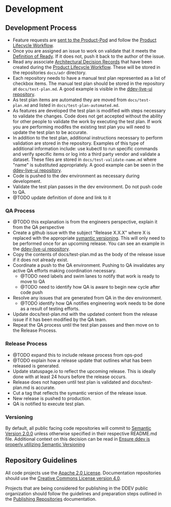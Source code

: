# Development
## Development Process
- Feature requests are [sent to the Product-Pod](../product.md#feature-requests) and follow the [Product Lifecycle Workflow](../product.md#product-lifecycle-workflow).
- Once you are assigned an issue to work on validate that it meets the [Definition of Ready](../project.md#definition-of-ready). If it does not, push it back to the author of the issue.
- Read any associate [Architectural Decision Records](https://adr.github.io/) that have been created during the [Product Lifecycle Workflow](../product.md#product-lifecycle-workflow). These will be stored in the repositories `docs/adr` directory.
- Each repository needs to have a manual test plan represented as a list of checkbox items. The manual test plan should be stored in the repository at `docs/test-plan.md`. A good example is visible in the [ddev-live-ui repository](https://github.com/drud/ddev-live-ui/blob/master/docs/test-plan.md).
- As test plan items are automated they are moved from `docs/test-plan.md` and listed in `docs/test-plan-automated.md`.
- As features are developed the test plan is modified with steps necessary to validate the changes. Code does not get accepted without the ability for other people to validate the work by executing the test plan. If work you are performing modifes the existing test plan you will need to update the test plan to be accurate.
- In addition to the test plan, additional instructions necessary to perform validation are stored in the repository. Examples of this type of additional information include: use kubectl to run specific commands and verify specific items or log into a third party vendor and validate a dataset. These files are stored in `docs/test-validate-name.md` where "name" is substituted appropriately. A good example can be seen in the [ddev-live-ui repository](https://github.com/drud/ddev-live-ui/blob/master/docs/test-validate-firebase.md).
- Code is pushed to the dev environment as necessary during development.
- Validate the test plan passes in the dev environment. Do not push code to QA.
- @TODO update definition of done and link to it
### QA Process
- @TODO this explanation is from the engineers perspective, explain it from the QA perspective
- Create a github issue with the subject "Release X.X.X" where X is replaced with the appropriate [symantic versioning](https://semver.org/). This will only need to be performed once for an upcoming release. You can see an example in the [ddev-live-ui repository](https://github.com/drud/ddev-live-ui/issues/233).
- Copy the contents of docs/test-plan.md as the body of the release issue if it does not already exist.
- Coordinate a push to the QA environment. Pushing to QA invalidates any active QA efforts making coordination necessary.
  - @TODO need labels and swim lanes to notify that work is ready to move to QA
  - @TODO need to identify how QA is aware to begin new cycle after code push
- Resolve any issues that are generated from QA in the dev environment.
  - @TODO identify how QA notifies engineering work needs to be done as a result of testing efforts.
- Update docs/test-plan.md with the updated content from the release issue if it has been modified by the QA team.
- Repeat the QA process until the test plan passes and then move on to the Release Process.
### Release Process
- @TODO expand this to include release process from ops-pod
- @TODO explain how a release update that outlines what has been released is generated.
- Update statuspage.io to reflect the upcoming release. This is ideally done with at least 24 hours before the release occurs.
- Release does not happen until test plan is validated and docs/test-plan.md is accurate.
- Cut a tag that reflects the symantic version of the release issue.
- New release is pushed to production.
- QA is notified to execute test plan.
### Versioning

By default, all public facing code repositories will commit to [Semantic Version 2.0.0](https://semver.org/) unless otherwise specified in their respective README.md file. Additional context on this decision can be read in [Ensure ddev is properly utilizing Semantic Versioning](https://github.com/drud/ddev/issues/352)

## Repository Guidelines

All code projects use the [Apache 2.0 License](https://www.apache.org/licenses/LICENSE-2.0). Documentation repositories should use the [Creative Commons License version 4.0](https://creativecommons.org/licenses/by/4.0/).

Projects that are being considered for publishing in the DDEV public organization should follow the guidelines and preparation steps outlined in the [Publishing Repositories](development/publishing_repositories.md) documentation.

